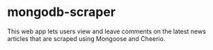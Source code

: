 # mongodb-scraper
This web app lets users view and leave comments on the latest news articles that are scraped using Mongoose and Cheerio.
